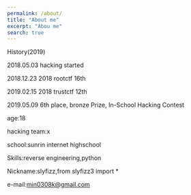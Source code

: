 ```yaml
---
permalink: /about/
title: "About me"
excerpt: "Abou me"
search: true
---
```


History(2019)

2018.05.03 hacking started

2018.12.23 2018 rootctf 16th

2019.02.15 2018 trustctf 12th

2019.05.09 6th place, bronze Prize, In-School Hacking Contest

age:18

hacking team:x

school:sunrin internet highschool

Skills:reverse engineering,python

Nickname:slyfizz,from slyfizz3 import *

e-mail:min0308k@gmail.com

